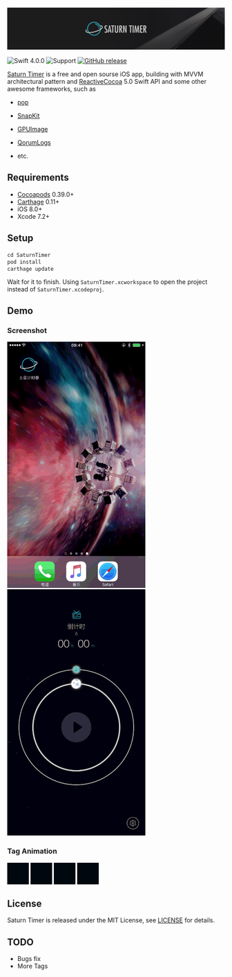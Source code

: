![](https://raw.githubusercontent.com/ninewine/ninewine.github.io/master/assets/saturntimer/image/saturntimer-banner.jpg)

![Swift 4.0.0](https://img.shields.io/badge/Swift-4.0.0-orange.svg) 
![Support](https://img.shields.io/badge/platform-iOS%208.0%2B-ff69b4.svg)
[![GitHub release](https://img.shields.io/github/release/ninewine/SaturnTimer.svg)](https://github.com/ninewine/SaturnTimer/releases)


[Saturn Timer](https://itunes.apple.com/cn/app/id1089182083) is a free and open sourse iOS app, building with MVVM architectural pattern and [ReactiveCocoa](https://github.com/ReactiveCocoa/ReactiveCocoa) 5.0 Swift API and some other awesome frameworks, such as 

- [pop](https://github.com/facebook/pop)

- [SnapKit](https://github.com/SnapKit/SnapKit)

- [GPUImage](https://github.com/BradLarson/GPUImage)

- [QorumLogs](https://github.com/goktugyil/QorumLogs)

- etc.


## Requirements

- [Cocoapods](https://github.com/CocoaPods/CocoaPods) 0.39.0+
- [Carthage](https://github.com/Carthage/Carthage) 0.11+
- iOS 8.0+ 
- Xcode 7.2+


## Setup
``` 
cd SaturnTimer
pod install
carthage update
```
Wait for it to finish. Using `SaturnTimer.xcworkspace` to open the project instead of `SaturnTimer.xcodeproj`.
## Demo
### Screenshot
![](https://raw.githubusercontent.com/ninewine/ninewine.github.io/master/assets/saturntimer/image/saturntimer1.gif)  ![](https://raw.githubusercontent.com/ninewine/ninewine.github.io/master/assets/saturntimer/image/saturntimer2.gif)
### Tag Animation
![image](https://raw.githubusercontent.com/ninewine/ninewine.github.io/master/assets/saturntimer/image/tag-saturn.gif)  ![image](https://raw.githubusercontent.com/ninewine/ninewine.github.io/master/assets/saturntimer/image/tag-sandglass.gif)  ![image](https://raw.githubusercontent.com/ninewine/ninewine.github.io/master/assets/saturntimer/image/tag-tv.gif)  ![image](https://raw.githubusercontent.com/ninewine/ninewine.github.io/master/assets/saturntimer/image/tag-plate.gif)

## License
Saturn Timer is released under the MIT License, see [LICENSE](https://github.com/ninewine/SaturnTimer/blob/master/LICENSE.md) for details.

## TODO
- Bugs fix
- More Tags


